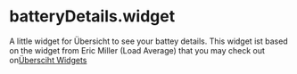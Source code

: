 batteryDetails.widget
=====================

A little widget for Übersicht to see your battey details. This widget ist based on the widget from Eric Miller (Load Average) that you may check out on[Übersciht Widgets](http://tracesof.net/uebersicht-widgets/)


